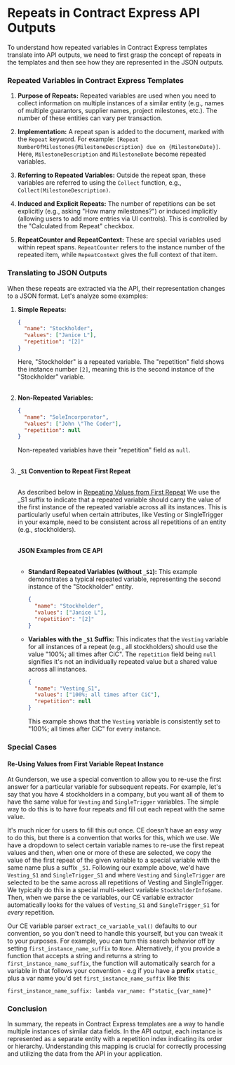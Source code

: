 # Repeats in Contract Express API Outputs

To understand how repeated variables in Contract Express templates translate into API outputs, we need to first grasp the concept of repeats in the templates and then see how they are represented in the JSON outputs.

### Repeated Variables in Contract Express Templates

1. **Purpose of Repeats:** Repeated variables are used when you need to collect information on multiple instances of a similar entity (e.g., names of multiple guarantors, supplier names, project milestones, etc.). The number of these entities can vary per transaction.

2. **Implementation:** A repeat span is added to the document, marked with the `Repeat` keyword. For example: `[Repeat NumberOfMilestones{MilestoneDescription} due on {MilestoneDate}]`. Here, `MilestoneDescription` and `MilestoneDate` become repeated variables.

3. **Referring to Repeated Variables:** Outside the repeat span, these variables are referred to using the `Collect` function, e.g., `Collect(MilestoneDescription)`.

4. **Induced and Explicit Repeats:** The number of repetitions can be set explicitly (e.g., asking "How many milestones?") or induced implicitly (allowing users to add more entries via UI controls). This is controlled by the "Calculated from Repeat" checkbox.

5. **RepeatCounter and RepeatContext:** These are special variables used within repeat spans. `RepeatCounter` refers to the instance number of the repeated item, while `RepeatContext` gives the full context of that item.

### Translating to JSON Outputs

When these repeats are extracted via the API, their representation changes to a JSON format. Let's analyze some examples:

1. **Simple Repeats:**
   ```json
   {
     "name": "Stockholder",
     "values": ["Janice L"],
     "repetition": "[2]"
   }
   ```
   Here, "Stockholder" is a repeated variable. The "repetition" field shows the instance number `[2]`, meaning this is the second instance of the "Stockholder" variable.</br></br>

2. **Non-Repeated Variables:**
   ```json
   {
     "name": "SoleIncorporator",
     "values": ["John \"The Coder"],
     "repetition": null
   }
   ```
   Non-repeated variables have their "repetition" field as `null`.</br></br>

3. **`_S1` Convention to Repeat First Repeat**</br></br>

   As described below in [Repeating Values from First Repeat](#repeating-values-from-first-repeat) We use the
_S1 suffix to indicate that a repeated variable should carry the value of the first instance of the repeated
variable across all its instances. This is particularly useful when certain attributes, like Vesting or
SingleTrigger in your example, need to be consistent across all repetitions of an entity (e.g., stockholders). </br></br>

   **JSON Examples from CE API**</br></br>

   - **Standard Repeated Variables (without `_S1`):**
     This example demonstrates a typical repeated variable, representing the second instance of the "Stockholder" entity.
     ```json
     {
       "name": "Stockholder",
       "values": ["Janice L"],
       "repetition": "[2]"
     }
     ```
   - **Variables with the `_S1` Suffix:**
     This indicates that the `Vesting` variable for all instances of a repeat (e.g., all stockholders) should use the value "100%; all times after CiC". The `repetition` field being `null` signifies it's not an individually repeated value but a shared value across all instances.
     ```json
     {
       "name": "Vesting_S1",
       "values": ["100%; all times after CiC"],
       "repetition": null
     }
     ```
     This example shows that the `Vesting` variable is consistently set to "100%; all times after CiC" for every instance.

### Special Cases

#### Re-Using Values from First Variable Repeat Instance

At Gunderson, we use a special convention to allow you to re-use the first answer for a particular variable for
subsequent repeats. For example, let's say that you have 4 stockholders in a company, but you want all of them to have
the same value for `Vesting` and `SingleTrigger` variables. The simple way to do this is to have four repeats and fill
out each repeat with the same value.

It's much nicer for users to fill this out once. CE doesn't have an easy way to do this, but there is a convention that
works for this, which we use. We have a dropdown to select certain variable names to re-use the first repeat values and
then, when one or more of these are selected, we copy the value of the first repeat of the given variable to a special
variable with the same name plus a suffix `_S1`. Following our example above, we'd have `Vesting_S1` and
`SingleTrigger_S1` and where `Vesting` and `SingleTrigger` are selected to be the same across all repetitions of Vesting
and SingleTrigger. We typically do this in a special multi-select variable `StockholderInfoSame`. Then, when we parse
the ce variables, our CE variable extractor automatically looks for the values of `Vesting_S1` and `SingleTrigger_S1`
for *every* repetition.

Our CE variable parser `extract_ce_variable_val()` defaults to our convention, so you don't need to handle this
yourself, but you can tweak it to your purposes. For example, you can turn this search behavior off by setting
`first_instance_name_suffix` to `None`. Alternatively, if you provide a function that accepts a string and returns a
string to `first_instance_name_suffix`, the function will automatically search for a variable in that follows your
convention - e.g if you have a **prefix** `static_` plus a var name you'd set `first_instance_name_suffix` like this:

```commandline
first_instance_name_suffix: lambda var_name: f"static_{var_name}"
```

### Conclusion

In summary, the repeats in Contract Express templates are a way to handle multiple instances of similar data fields. In the API output, each instance is represented as a separate entity with a repetition index indicating its order or hierarchy. Understanding this mapping is crucial for correctly processing and utilizing the data from the API in your application.
